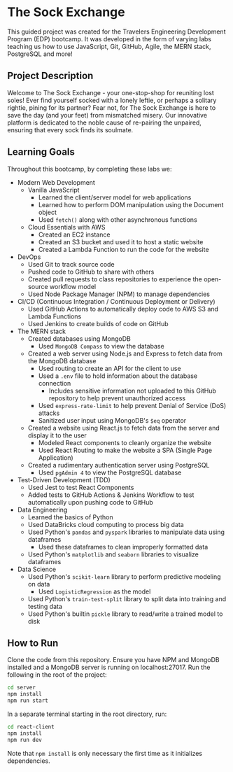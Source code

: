 # The Sock Exchange
This guided project was created for the Travelers Engineering Development Program (EDP) bootcamp.
It was developed in the form of varying labs teaching us how to use JavaScript, Git, GitHub, Agile, the MERN stack, PostgreSQL and more!

## Project Description
Welcome to The Sock Exchange - your one-stop-shop for reuniting lost soles!
Ever find yourself socked with a lonely leftie, or perhaps a solitary rightie, pining for its partner? 
Fear not, for The Sock Exchange is here to save the day (and your feet) from mismatched misery. 
Our innovative platform is dedicated to the noble cause of re-pairing the unpaired, ensuring that every sock finds its soulmate.

## Learning Goals
Throughout this bootcamp, by completing these labs we:
- Modern Web Development
    - Vanilla JavaScript
        - Learned the client/server model for web applications
        - Learned how to perform DOM manipulation using the Document object
        - Used `fetch()` along with other asynchronous functions
    - Cloud Essentials with AWS
        - Created an EC2 instance
        - Created an S3 bucket and used it to host a static website
        - Created a Lambda Function to run the code for the website
- DevOps
    - Used Git to track source code
    - Pushed code to GitHub to share with others
    - Created pull requests to class repositories to experience the open-source workflow model
    - Used Node Package Manager (NPM) to manage dependencies
- CI/CD (Continuous Integration / Continuous Deployment or Delivery)
    - Used GitHub Actions to automatically deploy code to AWS S3 and Lambda Functions
    - Used Jenkins to create builds of code on GitHub
- The MERN stack
    - Created databases using MongoDB
        - Used `MongoDB Compass` to view the database
    - Created a web server using Node.js and Express to fetch data from the MongoDB database
        - Used routing to create an API for the client to use
        - Used a `.env` file to hold information about the database connection
            - Includes sensitive information not uploaded to this GitHub repository to help prevent unauthorized access
        - Used `express-rate-limit` to help prevent Denial of Service (DoS) attacks
        - Sanitized user input using MongoDB's `$eq` operator
    - Created a website using React.js to fetch data from the server and display it to the user
        - Modeled React components to cleanly organize the website
        - Used React Routing to make the website a SPA (Single Page Application)
    - Created a rudimentary authentication server using PostgreSQL
        - Used `pgAdmin 4` to view the PostgreSQL database
- Test-Driven Development (TDD)
    - Used Jest to test React Components
    - Added tests to GitHub Actions & Jenkins Workflow to test automatically upon pushing code to GitHub
- Data Engineering
    - Learned the basics of Python
    - Used DataBricks cloud computing to process big data
    - Used Python's `pandas` and `pyspark` libraries to manipulate data using dataframes
        - Used these dataframes to clean improperly formatted data
    - Used Python's `matplotlib` and `seaborn` libraries to visualize dataframes
- Data Science
    - Used Python's `scikit-learn` library to perform predictive modeling on data
        - Used `LogisticRegression` as the model
    - Used Python's `train-test-split` library to split data into training and testing data
    - Used Python's builtin `pickle` library to read/write a trained model to disk
    

## How to Run
Clone the code from this repository. Ensure you have NPM and MongoDB installed and a MongoDB server is running on localhost:27017. Run the following in the root of the project:

```bash
cd server
npm install
npm run start
```

In a separate terminal starting in the root directory, run:
```bash
cd react-client
npm install
npm run dev
```
Note that `npm install` is only necessary the first time as it initializes dependencies.
